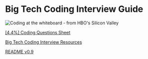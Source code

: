 # Big Tech Coding Interview Guide 

![Coding at the whiteboard - from HBO's Silicon Valley](https://d3j2pkmjtin6ou.cloudfront.net/coding-at-the-whiteboard-silicon-valley.png)

[[4.4%] Coding Questions Sheet](https://docs.google.com/spreadsheets/d/10HEfKJ2GYOzAtTdNTkc7fsRfoGNFqngrnzH_poQ7yZM/edit?usp=sharing)

[Big Tech Coding Interview Resources](https://docs.google.com/spreadsheets/d/1dILvvRg5Q6tMo5_BMRXaBVLkT8EgMITGAEANfrGH1jo/edit?usp=sharing)

[README v0.9](https://github.com/Abed-Murad/Big-Tech-Coding-Interview-Guide/blob/master/README_v0.9.md)